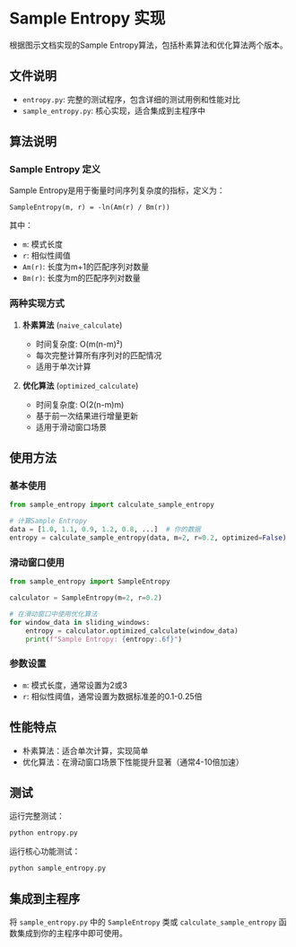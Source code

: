 # Sample Entropy 实现

根据图示文档实现的Sample Entropy算法，包括朴素算法和优化算法两个版本。

## 文件说明

- `entropy.py`: 完整的测试程序，包含详细的测试用例和性能对比
- `sample_entropy.py`: 核心实现，适合集成到主程序中

## 算法说明

### Sample Entropy 定义
Sample Entropy是用于衡量时间序列复杂度的指标，定义为：
```
SampleEntropy(m, r) = -ln(Am(r) / Bm(r))
```

其中：
- `m`: 模式长度
- `r`: 相似性阈值
- `Am(r)`: 长度为m+1的匹配序列对数量
- `Bm(r)`: 长度为m的匹配序列对数量

### 两种实现方式

1. **朴素算法** (`naive_calculate`)
   - 时间复杂度: O(m(n-m)²)
   - 每次完整计算所有序列对的匹配情况
   - 适用于单次计算

2. **优化算法** (`optimized_calculate`)
   - 时间复杂度: O(2(n-m)m)
   - 基于前一次结果进行增量更新
   - 适用于滑动窗口场景

## 使用方法

### 基本使用

```python
from sample_entropy import calculate_sample_entropy

# 计算Sample Entropy
data = [1.0, 1.1, 0.9, 1.2, 0.8, ...]  # 你的数据
entropy = calculate_sample_entropy(data, m=2, r=0.2, optimized=False)
```

### 滑动窗口使用

```python
from sample_entropy import SampleEntropy

calculator = SampleEntropy(m=2, r=0.2)

# 在滑动窗口中使用优化算法
for window_data in sliding_windows:
    entropy = calculator.optimized_calculate(window_data)
    print(f"Sample Entropy: {entropy:.6f}")
```

### 参数设置

- `m`: 模式长度，通常设置为2或3
- `r`: 相似性阈值，通常设置为数据标准差的0.1-0.25倍

## 性能特点

- 朴素算法：适合单次计算，实现简单
- 优化算法：在滑动窗口场景下性能提升显著（通常4-10倍加速）

## 测试

运行完整测试：
```bash
python entropy.py
```

运行核心功能测试：
```bash
python sample_entropy.py
```

## 集成到主程序

将 `sample_entropy.py` 中的 `SampleEntropy` 类或 `calculate_sample_entropy` 函数集成到你的主程序中即可使用。

